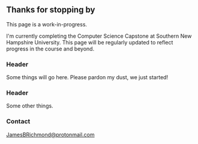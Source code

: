 ## Thanks for stopping by

This page is a work-in-progress.  

I'm currently completing the Computer Science Capstone at Southern New Hampshire University.  This page will be regularly updated to reflect progress in the course and beyond.

### Header

Some things will go here.  Please pardon my dust, we just started!

### Header

Some other things.

### Contact

[JamesBRichmond@protonmail.com](mailto:JamesBRichmond@protonmail.com)
